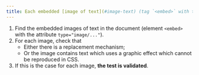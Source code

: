 ```yaml
---
title: Each embedded [image of text](#image-text) (tag `<embed>` with the attribute `type="image/..."`) [image conveying information](#image-conveying-information), in the absence of a [replacement mechanism](#mechanism-of-replacement), must if possible be replaced by [styled text](#texte-style). Is this rule respected (excluding special cases)?
---
```


1. Find the embedded images of text in the document (element `<embed>` with the attribute `type="image/..."`).
2. For each image, check that
   - Either there is a replacement mechanism;
   - Or the image contains text which uses a graphic effect which cannot be reproduced in CSS.
3. If this is the case for each image, **the test is validated**.
